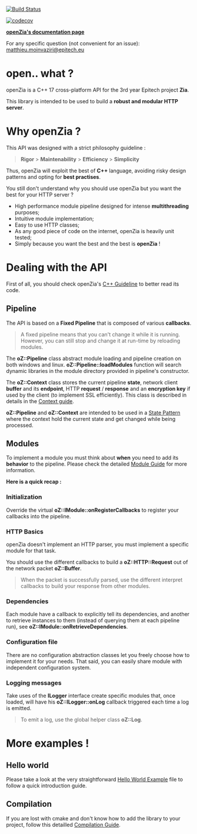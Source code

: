 [![Build Status](https://travis-ci.org/MatthieuMv/openZia.svg?branch=master)](https://travis-ci.org/MatthieuMv/openZia)

[![codecov](https://codecov.io/gh/MatthieuMv/openZia/branch/master/graph/badge.svg)](https://codecov.io/gh/MatthieuMv/openZia)


[**openZia's documentation page**](https://matthieumv.github.io/openZia)

For any specific question (not convenient for an issue): matthieu.moinvaziri@epitech.eu

# open.. what ?

openZia is a C++ 17 cross-platform API for the 3rd year Epitech project **Zia**.

This library is intended to be used to build a **robust and modular HTTP server**.

# Why openZia ?

This API was designed with a strict philosophy guideline :

>  **Rigor** > **Maintenability** > **Efficiency** > **Simplicity**

Thus, openZia will exploit the best of **C++** language, avoiding risky design patterns and opting for **best practises**.

You still don't understand why you should use openZia but you want the best for your HTTP server ?
- High performance module pipeline designed for intense **multithreading** purposes;
- Intuitive module implementation;
- Easy to use HTTP classes;
- As any good piece of code on the internet, openZia is heavily unit tested;
- Simply because you want the best and the best is **openZia** !

# Dealing with the API

First of all, you should check openZia's [C++ Guideline](GUIDELINE.md) to better read its code.

## Pipeline

The API is based on a **Fixed Pipeline** that is composed of various **callbacks**.

> A fixed pipeline means that you can't change it while it is running.
> However, you can still stop and change it at run-time by reloading modules.

The **oZ::Pipeline** class abstract module loading and pipeline creation on both windows and linux. **oZ::Pipeline::loadModules** function will search dynamic libraries in the module directory provided in pipeline's constructor.

The **oZ::Context** class stores the current pipeline **state**, network client **buffer** and its **endpoint**, HTTP **request** / **response** and an **encryption key** if used by the client (to implement SSL efficiently). This class is described in details in the [Context guide](CONTEXT.md).

**oZ::Pipeline** and **oZ::Context** are intended to be used in a [State Pattern](https://en.wikipedia.org/wiki/State_pattern) where the context hold the current state and get changed while being processed.

## Modules

To implement a module you must think about **when** you need to add its **behavior** to the pipeline. Please check the detailed [Module Guide](MODULE.md) for more information.

**Here is a quick recap :**

### Initialization

Override the virtual **oZ::IModule::onRegisterCallbacks** to register your callbacks into the pipeline.

### HTTP Basics

openZia doesn't implement an HTTP parser, you must implement a specific module for that task.

You should use the different callbacks to build a **oZ::HTTP::Request** out of the network packet **oZ::Buffer**.

> When the packet is successfully parsed, use the different interpret callbacks to build your response from other modules.

### Dependencies

Each module have a callback to explicitly tell its dependencies, and another to retrieve instances to them (instead of querying them at each pipeline run), see **oZ::IModule::onRetrieveDependencies**.

### Configuration file

There are no configuration abstraction classes let you freely choose how to implement it for your needs. That said, you can easily share module with independent configuration system.

### Logging messages

Take uses of the **ILogger** interface create specific modules that, once loaded, will have his **oZ::ILogger::onLog** callback triggered each time a log is emitted.

> To emit a log, use the global helper class **oZ::Log**.

# More examples !

## Hello world
Please take a look at the very straightforward [Hello World Example](HELLO.md) file to follow a quick introduction guide.

## Compilation
If you are lost with cmake and don't know how to add the library to your project, follow this detailled [Compilation Guide](COMPILATION.md).
